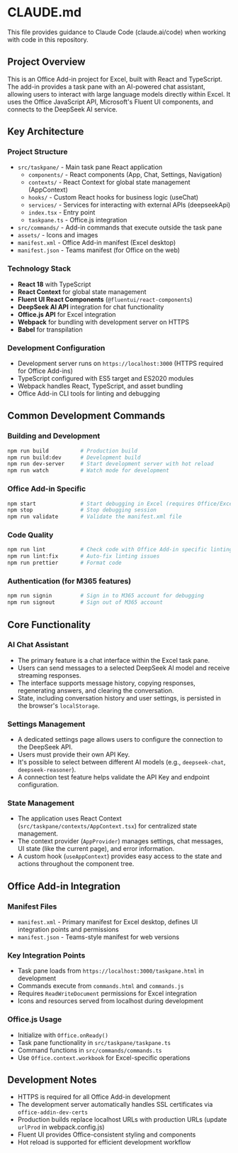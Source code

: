 # CLAUDE.md

This file provides guidance to Claude Code (claude.ai/code) when working with code in this repository.

## Project Overview

This is an Office Add-in project for Excel, built with React and TypeScript. The add-in provides a task pane with an AI-powered chat assistant, allowing users to interact with large language models directly within Excel. It uses the Office JavaScript API, Microsoft's Fluent UI components, and connects to the DeepSeek AI service.

## Key Architecture

### Project Structure
- `src/taskpane/` - Main task pane React application
  - `components/` - React components (App, Chat, Settings, Navigation)
  - `contexts/` - React Context for global state management (AppContext)
  - `hooks/` - Custom React hooks for business logic (useChat)
  - `services/` - Services for interacting with external APIs (deepseekApi)
  - `index.tsx` - Entry point
  - `taskpane.ts` - Office.js integration
- `src/commands/` - Add-in commands that execute outside the task pane
- `assets/` - Icons and images
- `manifest.xml` - Office Add-in manifest (Excel desktop)
- `manifest.json` - Teams manifest (for Office on the web)

### Technology Stack
- **React 18** with TypeScript
- **React Context** for global state management
- **Fluent UI React Components** (`@fluentui/react-components`)
- **DeepSeek AI API** integration for chat functionality
- **Office.js API** for Excel integration
- **Webpack** for bundling with development server on HTTPS
- **Babel** for transpilation

### Development Configuration
- Development server runs on `https://localhost:3000` (HTTPS required for Office Add-ins)
- TypeScript configured with ES5 target and ES2020 modules
- Webpack handles React, TypeScript, and asset bundling
- Office Add-in CLI tools for linting and debugging

## Common Development Commands

### Building and Development
```bash
npm run build          # Production build
npm run build:dev      # Development build
npm run dev-server     # Start development server with hot reload
npm run watch          # Watch mode for development
```

### Office Add-in Specific
```bash
npm start              # Start debugging in Excel (requires Office/Excel installed)
npm stop               # Stop debugging session
npm run validate       # Validate the manifest.xml file
```

### Code Quality
```bash
npm run lint           # Check code with Office Add-in specific linting rules
npm run lint:fix       # Auto-fix linting issues
npm run prettier       # Format code
```

### Authentication (for M365 features)
```bash
npm run signin         # Sign in to M365 account for debugging
npm run signout        # Sign out of M365 account
```

## Core Functionality

### AI Chat Assistant
- The primary feature is a chat interface within the Excel task pane.
- Users can send messages to a selected DeepSeek AI model and receive streaming responses.
- The interface supports message history, copying responses, regenerating answers, and clearing the conversation.
- State, including conversation history and user settings, is persisted in the browser's `localStorage`.

### Settings Management
- A dedicated settings page allows users to configure the connection to the DeepSeek API.
- Users must provide their own API Key.
- It's possible to select between different AI models (e.g., `deepseek-chat`, `deepseek-reasoner`).
- A connection test feature helps validate the API Key and endpoint configuration.

### State Management
- The application uses React Context (`src/taskpane/contexts/AppContext.tsx`) for centralized state management.
- The context provider (`AppProvider`) manages settings, chat messages, UI state (like the current page), and error information.
- A custom hook (`useAppContext`) provides easy access to the state and actions throughout the component tree.

## Office Add-in Integration

### Manifest Files
- `manifest.xml` - Primary manifest for Excel desktop, defines UI integration points and permissions
- `manifest.json` - Teams-style manifest for web versions

### Key Integration Points
- Task pane loads from `https://localhost:3000/taskpane.html` in development
- Commands execute from `commands.html` and `commands.js`
- Requires `ReadWriteDocument` permissions for Excel integration
- Icons and resources served from localhost during development

### Office.js Usage
- Initialize with `Office.onReady()`
- Task pane functionality in `src/taskpane/taskpane.ts`
- Command functions in `src/commands/commands.ts`
- Use `Office.context.workbook` for Excel-specific operations

## Development Notes

- HTTPS is required for all Office Add-in development
- The development server automatically handles SSL certificates via `office-addin-dev-certs`
- Production builds replace localhost URLs with production URLs (update `urlProd` in webpack.config.js)
- Fluent UI provides Office-consistent styling and components
- Hot reload is supported for efficient development workflow